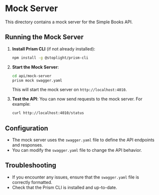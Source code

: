 # Mock Server

This directory contains a mock server for the Simple Books API.

## Running the Mock Server

1. **Install Prism CLI** (if not already installed):
   ```bash
   npm install -g @stoplight/prism-cli
   ```

2. **Start the Mock Server**:
   ```bash
   cd api/mock-server
   prism mock swagger.yaml
   ```

   This will start the mock server on `http://localhost:4010`.

3. **Test the API**:
   You can now send requests to the mock server. For example:
   ```bash
   curl http://localhost:4010/status
   ```

## Configuration

- The mock server uses the `swagger.yaml` file to define the API endpoints and responses.
- You can modify the `swagger.yaml` file to change the API behavior.

## Troubleshooting

- If you encounter any issues, ensure that the `swagger.yaml` file is correctly formatted.
- Check that the Prism CLI is installed and up-to-date. 